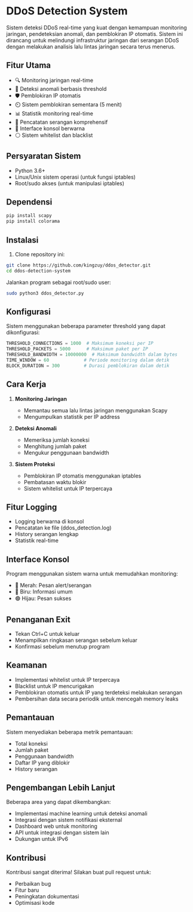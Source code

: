 # DDoS Detection System

Sistem deteksi DDoS real-time yang kuat dengan kemampuan monitoring jaringan, pendeteksian anomali, dan pemblokiran IP otomatis. Sistem ini dirancang untuk melindungi infrastruktur jaringan dari serangan DDoS dengan melakukan analisis lalu lintas jaringan secara terus menerus.

## Fitur Utama

- 🔍 Monitoring jaringan real-time
- 🚨 Deteksi anomali berbasis threshold
- 🛡️ Pemblokiran IP otomatis
- ⏲️ Sistem pemblokiran sementara (5 menit)
- 📊 Statistik monitoring real-time
- 📝 Pencatatan serangan komprehensif
- 🎨 Interface konsol berwarna
- ⚪ Sistem whitelist dan blacklist

## Persyaratan Sistem

- Python 3.6+
- Linux/Unix sistem operasi (untuk fungsi iptables)
- Root/sudo akses (untuk manipulasi iptables)

## Dependensi

```bash
pip install scapy
pip install colorama
```

## Instalasi

1. Clone repository ini:
```bash
git clone https://github.com/kingzuy/ddos_detector.git
cd ddos-detection-system
```

Jalankan program sebagai root/sudo user:

```bash
sudo python3 ddos_detector.py
```

## Konfigurasi

Sistem menggunakan beberapa parameter threshold yang dapat dikonfigurasi:

```python
THRESHOLD_CONNECTIONS = 1000  # Maksimum koneksi per IP
THRESHOLD_PACKETS = 5000      # Maksimum paket per IP
THRESHOLD_BANDWIDTH = 10000000  # Maksimum bandwidth dalam bytes
TIME_WINDOW = 60             # Periode monitoring dalam detik
BLOCK_DURATION = 300         # Durasi pemblokiran dalam detik
```

## Cara Kerja

1. **Monitoring Jaringan**
   - Memantau semua lalu lintas jaringan menggunakan Scapy
   - Mengumpulkan statistik per IP address

2. **Deteksi Anomali**
   - Memeriksa jumlah koneksi
   - Menghitung jumlah paket
   - Mengukur penggunaan bandwidth

3. **Sistem Proteksi**
   - Pemblokiran IP otomatis menggunakan iptables
   - Pembatasan waktu blokir
   - Sistem whitelist untuk IP terpercaya

## Fitur Logging

- Logging berwarna di konsol
- Pencatatan ke file (ddos_detection.log)
- History serangan lengkap
- Statistik real-time

## Interface Konsol

Program menggunakan sistem warna untuk memudahkan monitoring:
- 🔴 Merah: Pesan alert/serangan
- 🔵 Biru: Informasi umum
- 🟢 Hijau: Pesan sukses

## Penanganan Exit

- Tekan Ctrl+C untuk keluar
- Menampilkan ringkasan serangan sebelum keluar
- Konfirmasi sebelum menutup program

## Keamanan

- Implementasi whitelist untuk IP terpercaya
- Blacklist untuk IP mencurigakan
- Pemblokiran otomatis untuk IP yang terdeteksi melakukan serangan
- Pembersihan data secara periodik untuk mencegah memory leaks

## Pemantauan

Sistem menyediakan beberapa metrik pemantauan:
- Total koneksi
- Jumlah paket
- Penggunaan bandwidth
- Daftar IP yang diblokir
- History serangan

## Pengembangan Lebih Lanjut

Beberapa area yang dapat dikembangkan:
- Implementasi machine learning untuk deteksi anomali
- Integrasi dengan sistem notifikasi eksternal
- Dashboard web untuk monitoring
- API untuk integrasi dengan sistem lain
- Dukungan untuk IPv6

## Kontribusi

Kontribusi sangat diterima! Silakan buat pull request untuk:
- Perbaikan bug
- Fitur baru
- Peningkatan dokumentasi
- Optimisasi kode


